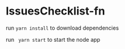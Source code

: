 # IssuesChecklist-fn

run ``` yarn install ``` to download dependencies

run ``` yarn start``` to start the node app